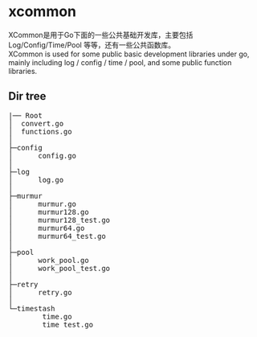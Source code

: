 # xcommon
XCommon是用于Go下面的一些公共基础开发库，主要包括 Log/Config/Time/Pool 等等，还有一些公共函数库。
<br />XCommon is used for some public basic development libraries under go, mainly including log / config / time / pool, and some public function libraries.

## Dir tree
<pre>
|── Root
│  convert.go
│  functions.go
│
├─config
│      config.go
│
├─log
│      log.go
│
├─murmur
│      murmur.go
│      murmur128.go
│      murmur128_test.go
│      murmur64.go
│      murmur64_test.go
│
├─pool
│      work_pool.go
│      work_pool_test.go
│
├─retry
│      retry.go
│
└─timestash
        time.go
        time_test.go
</pre>
